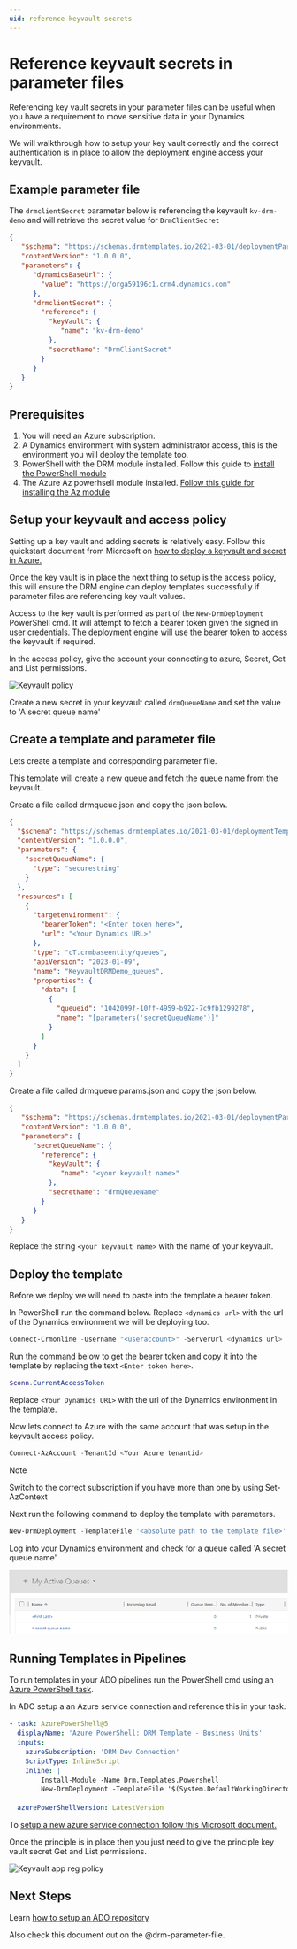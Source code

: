 ```yaml
---
uid: reference-keyvault-secrets
---
```


# Reference keyvault secrets in parameter files

Referencing key vault secrets in your parameter files can be useful when you have a
requirement to move sensitive data in your Dynamics environments.

We will walkthrough how to setup your key vault correctly and 
the correct authentication is in place to allow the deployment engine access your keyvault.

## Example parameter file

The ```drmclientSecret``` parameter below is referencing the keyvault ```kv-drm-demo``` and 
will retrieve the secret value for ```DrmClientSecret```

``` json
{ 
   "$schema": "https://schemas.drmtemplates.io/2021-03-01/deploymentParameters.json#", 
   "contentVersion": "1.0.0.0", 
   "parameters": { 
      "dynamicsBaseUrl": { 
        "value": "https://orga59196c1.crm4.dynamics.com"
      },
      "drmclientSecret": { 
        "reference": { 
          "keyVault": { 
             "name": "kv-drm-demo"
          }, 
          "secretName": "DrmClientSecret"
        }
      }
   }
}
```

## Prerequisites

1. You will need an Azure subscription.
2. A Dynamics environment with system administrator access, this is the environment
 you will deploy the template too.
3. PowerShell with the DRM module installed. Follow this guide to 
[install the PowerShell module](xref:install-powerhsell-module)
4. The Azure Az powerhsell module installed. [Follow this guide for installing the Az module](https://learn.microsoft.com/en-us/powershell/azure/install-az-ps?view=azps-9.3.0#other-installation-options)

## Setup your keyvault and access policy

Setting up a key vault and adding secrets is relatively easy. Follow this quickstart 
document from Microsoft on [how to deploy a keyvault and secret in Azure.](https://learn.microsoft.com/en-us/azure/key-vault/general/quick-create-portal)

Once the key vault is in place the next thing to setup is the access policy, this will ensure 
the DRM engine can deploy templates successfully if parameter files are referencing key vault values.

Access to the key vault is performed as part of the ```New-DrmDeployment``` PowerShell cmd. It will 
attempt to fetch a bearer token given the signed in user credentials.  The deployment engine will
use the bearer token to access the keyvault if required.

In the access policy, give the account your connecting to azure, Secret, Get and List
permissions.

![Keyvault policy](/images/azure_keyvault_policy.png "Keyvault policy")

Create a new secret in your keyvault called ```drmQueueName``` and set the value to 'A secret queue name'

## Create a template and parameter file

Lets create a template and corresponding parameter file.

This template will create a new queue and fetch the queue name from the keyvault.

Create a file called drmqueue.json and copy the json below.

```json
{
  "$schema": "https://schemas.drmtemplates.io/2021-03-01/deploymentTemplate.json#",
  "contentVersion": "1.0.0.0",
  "parameters": {
    "secretQueueName": { 
      "type": "securestring"    
    }
  },
  "resources": [
    {
      "targetenvironment": {
        "bearerToken": "<Enter token here>",
        "url": "<Your Dynamics URL>"
      },
      "type": "cT.crmbaseentity/queues",
      "apiVersion": "2023-01-09",
      "name": "KeyvaultDRMDemo_queues",
      "properties": {
        "data": [
          {
            "queueid": "1042099f-10ff-4959-b922-7c9fb1299278",
            "name": "[parameters('secretQueueName')]"
          }
        ]
      }
    }
  ]
}
```

Create a file called drmqueue.params.json and copy the json below.

```json
{ 
   "$schema": "https://schemas.drmtemplates.io/2021-03-01/deploymentParameters.json#", 
   "contentVersion": "1.0.0.0", 
   "parameters": { 
      "secretQueueName": { 
        "reference": { 
          "keyVault": { 
             "name": "<your keyvault name>"
          }, 
          "secretName": "drmQueueName"
        }
      }
   }
}
```

Replace the string ```<your keyvault name>``` with the name of your keyvault.

## Deploy the template

Before we deploy we will need to paste into the template a bearer token.

In PowerShell run the command below. Replace ```<dynamics url>``` with the url of the Dynamics
environment we will be deploying too.

```powershell
Connect-Crmonline -Username "<useraccount>" -ServerUrl <dynamics url>
```

Run the command below to get the bearer token and copy it into the template by replacing the 
text ```<Enter token here>```.

```powershell
$conn.CurrentAccessToken
```

Replace ```<Your Dynamics URL>``` with the url of the Dynamics environment in the template.

Now lets connect to Azure with the same account that was setup in the keyvault access policy.

```powershell
Connect-AzAccount -TenantId <Your Azure tenantid>
```

>[!NOTE]
> Switch to the correct subscription if you have more than one by using Set-AzContext

Next run the following command to deploy the template with parameters.

```powershell
New-DrmDeployment -TemplateFile '<absolute path to the template file>' -TemplateParameterFile '<absolute path to the parameters file>'
```

Log into your Dynamics environment and check for a queue called 'A secret queue name'

![Secret queue name](../images/secret-queue-name.png)


## Running Templates in Pipelines

To run templates in your ADO pipelines run the PowerShell 
cmd using an [Azure PowerShell task](https://learn.microsoft.com/en-us/azure/devops/pipelines/tasks/reference/azure-powershell-v5?view=azure-pipelines).

In ADO setup a an Azure service connection and reference this in your task.

```yaml
- task: AzurePowerShell@5 
  displayName: 'Azure PowerShell: DRM Template - Business Units' 
  inputs: 
    azureSubscription: 'DRM Dev Connection' 
    ScriptType: InlineScript 
    Inline: | 
        Install-Module -Name Drm.Templates.Powershell
        New-DrmDeployment -TemplateFile '$(System.DefaultWorkingDirectory)\platform-drm-demo\templates\demo_businessunits.json' -TemplateParameterFile '$(System.DefaultWorkingDirectory)\platform-drm-demo\parameters-stg\demo_businessunits.params.json'
   
  azurePowerShellVersion: LatestVersion
```

To [setup a new azure service connection follow this Microsoft document.](https://learn.microsoft.com/en-us/azure/devops/pipelines/library/service-endpoints?view=azure-devops&tabs=yaml)

Once the principle is in place then you just need to give the principle 
key vault secret Get and List permissions.

![Keyvault app reg policy](/images/azure_keyvault_policy.png "Keyvault app reg policy")

## Next Steps

Learn [how to setup an ADO repository](xref:deploy-drm-ado-pipelines-with-params)

Also check this document out on the @drm-parameter-file.